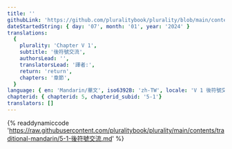 ```yaml
---
title: ''
githubLink: 'https://github.com/pluralitybook/plurality/blob/main/contents/traditional-mandarin/5-1-後符號交流.md'
dateStartedString: { day: '07', month: '01', year: '2024' }
translations:
  {
    plurality: 'Chapter V 1',
    subtitle: '後符號交流',
    authorsLead: '',
    translatorsLead: '譯者:',
    return: 'return',
    chapters: '章節',
  }
language: { en: 'Mandarin/華文', iso6392B: 'zh-TW', locale: 'V 1 後符號交流' }
chapterid: { chapterid: 5, chapterid_subid: '5-1'}
translators: []
---
```

{% readdynamiccode 'https://raw.githubusercontent.com/pluralitybook/plurality/main/contents/traditional-mandarin/5-1-後符號交流.md' %}